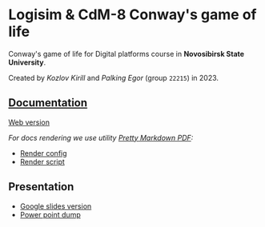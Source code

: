 # Logisim & CdM-8 Conway's game of life

Conway's game of life for Digital platforms course in **Novosibirsk State University**. 

Created by *Kozlov Kirill* and *Palking Egor* (group `22215`) in 2023.

## [Documentation](./docs/_docs.md)
[Web version](https://kozlovkv.github.io/game-life/)

*For docs rendering we use utility [Pretty Markdown PDF](https://github.com/djfdyuruiry/pretty-markdown-pdf):*
- [Render config](./docs/_pretty-md-config.json)
- [Render script](./docs/_render_docs.sh)

## Presentation
- [Google slides version](https://docs.google.com/presentation/d/1QZTgbPYlnSVkZEdg4eGlc-LxBSFEysygqDjBKPxbbGE/edit?usp=sharing)
- [Power point dump](./presentation/Game-life%2022215_%20Kozlov%20Kirill%20and%20Palkin%20Egor.pptx)
